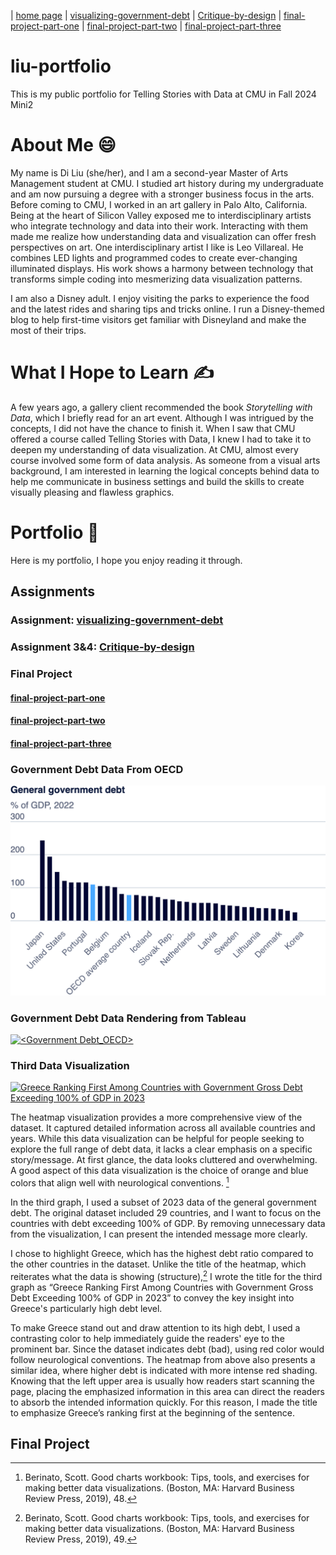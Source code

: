 | [home page](https://diliu-cmu.github.io/liu-portfolio/) | [visualizing-government-debt](visualizing-government-debt) | [Critique-by-design](Critique-by-design) | [final-project-part-one](final-project-part-one) | [final-project-part-two](final-project-part-two) | [final-project-part-three](final-project-part-three)

# liu-portfolio
This is my public portfolio for Telling Stories with Data at CMU in Fall 2024 Mini2

# About Me :smile:
My name is Di Liu (she/her), and I am a second-year Master of Arts Management student at CMU. I studied art history during my undergraduate and am now pursuing a degree with a stronger business focus in the arts. Before coming to CMU, I worked in an art gallery in Palo Alto, California. Being at the heart of Silicon Valley exposed me to interdisciplinary artists who integrate technology and data into their work. Interacting with them made me realize how understanding data and visualization can offer fresh perspectives on art. One interdisciplinary artist I like is Leo Villareal. He combines LED lights and programmed codes to create ever-changing illuminated displays. His work shows a harmony between technology that transforms simple coding into mesmerizing data visualization patterns.


I am also a Disney adult. I enjoy visiting the parks to experience the food and the latest rides and sharing tips and tricks online. I run a Disney-themed blog to help first-time visitors get familiar with Disneyland and make the most of their trips.

# What I Hope to Learn :writing_hand:
A few years ago, a gallery client recommended the book _Storytelling with Data_, which I briefly read for an art event. Although I was intrigued by the concepts, I did not have the chance to finish it. When I saw that CMU offered a course called Telling Stories with Data, I knew I had to take it to deepen my understanding of data visualization. At CMU, almost every course involved some form of data analysis. As someone from a visual arts background, I am interested in learning the logical concepts behind data to help me communicate in business settings and build the skills to create visually pleasing and flawless graphics.

# Portfolio :wave:
Here is my portfolio, I hope you enjoy reading it through. 

## Assignments

### Assignment: [visualizing-government-debt](visualizing-govertment-debt)

### Assignment 3&4: [Critique-by-design](Critique-by-design)

### Final Project 

#### [final-project-part-one](final-project-part-one)

####  [final-project-part-two](final-project-part-two)

#### [final-project-part-three](final-project-part-three)

### Government Debt Data From OECD
![chart_1](https://github.com/diliu-cmu/liu-portfolio/blob/main/export-2024-11-02T15_11_58.944Z.png?raw=true)


### Government Debt Data Rendering from Tableau
<div class='tableauPlaceholder' id='viz1730745153159' style='position: relative'><noscript><a href='#'><img alt='&lt;Government Debt_OECD&gt; ' src='https:&#47;&#47;public.tableau.com&#47;static&#47;images&#47;OE&#47;OECD_112_DiLiu&#47;Sheet1&#47;1_rss.png' style='border: none' /></a></noscript><object class='tableauViz'  style='display:none;'><param name='host_url' value='https%3A%2F%2Fpublic.tableau.com%2F' /> <param name='embed_code_version' value='3' /> <param name='site_root' value='' /><param name='name' value='OECD_112_DiLiu&#47;Sheet1' /><param name='tabs' value='no' /><param name='toolbar' value='yes' /><param name='static_image' value='https:&#47;&#47;public.tableau.com&#47;static&#47;images&#47;OE&#47;OECD_112_DiLiu&#47;Sheet1&#47;1.png' /> <param name='animate_transition' value='yes' /><param name='display_static_image' value='yes' /><param name='display_spinner' value='yes' /><param name='display_overlay' value='yes' /><param name='display_count' value='yes' /><param name='language' value='en-US' /><param name='filter' value='publish=yes' /><param name='ignore_sticky_session' value='yes' /></object></div>               
<script type='text/javascript'>                  
   var divElement = document.getElementById('viz1730745153159');
   var vizElement = divElement.getElementsByTagName('object')[0]; 
   vizElement.style.width='100%';vizElement.style.height=(divElement.offsetWidth*0.75)+'px';  
   var scriptElement = document.createElement('script'); 
   scriptElement.src = 'https://public.tableau.com/javascripts/api/viz_v1.js';  
   vizElement.parentNode.insertBefore(scriptElement, vizElement);  
</script>


### Third Data Visualization 
 
 <div class='tableauPlaceholder' id='viz1730759916115' style='position: relative'><noscript><a href='#'><img alt='Greece Ranking First Among Countries with Government Gross Debt Exceeding 100% of GDP in 2023 ' src='https:&#47;&#47;public.tableau.com&#47;static&#47;images&#47;Ba&#47;Barchart1_DiLiu&#47;Sheet3&#47;1_rss.png' style='border: none' /></a></noscript><object class='tableauViz'  style='display:none;'><param name='host_url' value='https%3A%2F%2Fpublic.tableau.com%2F' /> <param name='embed_code_version' value='3' /> <param name='site_root' value='' /><param name='name' value='Barchart1_DiLiu&#47;Sheet3' /><param name='tabs' value='no' /><param name='toolbar' value='yes' /><param name='static_image' value='https:&#47;&#47;public.tableau.com&#47;static&#47;images&#47;Ba&#47;Barchart1_DiLiu&#47;Sheet3&#47;1.png' /> <param name='animate_transition' value='yes' /><param name='display_static_image' value='yes' /><param name='display_spinner' value='yes' /><param name='display_overlay' value='yes' /><param name='display_count' value='yes' /><param name='language' value='en-US' /><param name='filter' value='publish=yes' /></object></div>               
 <script type='text/javascript'>       
    var divElement = document.getElementById('viz1730759916115');      
    var vizElement = divElement.getElementsByTagName('object')[0];          
    vizElement.style.width='100%';vizElement.style.height=(divElement.offsetWidth*0.75)+'px';      
    var scriptElement = document.createElement('script');              
    scriptElement.src = 'https://public.tableau.com/javascripts/api/viz_v1.js';                   
    vizElement.parentNode.insertBefore(scriptElement, vizElement);       
 </script>

The heatmap visualization provides a more comprehensive view of the dataset. It captured detailed information across all available countries and years. While this data visualization can be helpful for people seeking to explore the full range of debt data, it lacks a clear emphasis on a specific story/message. At first glance, the data looks cluttered and overwhelming. A good aspect of this data visualization is the choice of orange and blue colors that align well with neurological conventions. [^1]

In the third graph, I used a subset of 2023 data of the general government debt. The original dataset included 29 countries, and I want to focus on the countries with debt exceeding 100% of GDP. By removing unnecessary data from the visualization, I can present the intended message more clearly. 

I chose to highlight Greece, which has the highest debt ratio compared to the other countries in the dataset. Unlike the title of the heatmap, which reiterates what the data is showing (structure),[^2] I wrote the title for the third graph as “Greece Ranking First Among Countries with Government Gross Debt Exceeding 100% of GDP in 2023” to convey the key insight into Greece's particularly high debt level. 

To make Greece stand out and draw attention to its high debt, I used a contrasting color to help immediately guide the readers' eye to the prominent bar. Since the dataset indicates debt (bad), using red color would follow neurological conventions. The heatmap from above also presents a similar idea, where higher debt is indicated with more intense red shading. Knowing that the left upper area is usually how readers start scanning the page, placing the emphasized information in this area can direct the readers to absorb the intended information quickly. For this reason, I made the title to emphasize Greece’s ranking first at the beginning of the sentence.

[^1]:Berinato, Scott. Good charts workbook: Tips, tools, and exercises for making better data visualizations. (Boston, MA: Harvard Business Review Press, 2019), 48.

[^2]:Berinato, Scott. Good charts workbook: Tips, tools, and exercises for making better data visualizations. (Boston, MA: Harvard Business Review Press, 2019), 49.
  
## Final Project

